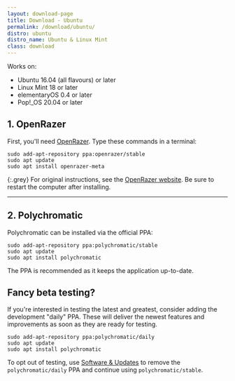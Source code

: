 ```yaml
---
layout: download-page
title: Download - Ubuntu
permalink: /download/ubuntu/
distro: ubuntu
distro_name: Ubuntu & Linux Mint
class: download
---
```


Works on:

* Ubuntu 16.04 (all flavours) or later
* Linux Mint 18 or later
* elementaryOS 0.4 or later
* Pop!_OS 20.04 or later

## 1. OpenRazer

First, you'll need [OpenRazer](https://openrazer.github.io). Type these commands in a terminal:

```
sudo add-apt-repository ppa:openrazer/stable
sudo apt update
sudo apt install openrazer-meta
```

{:.grey}
For original instructions, see the [OpenRazer website](http://openrazer.github.io/#ubuntu).
Be sure to restart the computer after installing.

---

## 2. Polychromatic

Polychromatic can be installed via the official PPA:

```
sudo add-apt-repository ppa:polychromatic/stable
sudo apt update
sudo apt install polychromatic
```

The PPA is recommended as it keeps the application up-to-date.

## Fancy beta testing?

If you're interested in testing the latest and greatest,
consider adding the development "daily" PPA. These will deliver the newest
features and improvements as soon as they are ready for testing.

```
sudo add-apt-repository ppa:polychromatic/daily
sudo apt update
sudo apt install polychromatic
```

To opt out of testing, use [Software & Updates] to remove
the `polychromatic/daily` PPA and continue using `polychromatic/stable`.

[Software & Updates]: https://wiki.ubuntu.com/SoftwareAndUpdatesSettings

